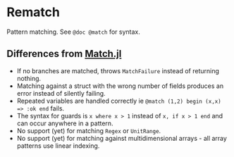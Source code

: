 # Rematch

Pattern matching. See `@doc @match` for syntax.

## Differences from [Match.jl](https://github.com/kmsquire/Match.jl)

* If no branches are matched, throws `MatchFailure` instead of returning nothing.
* Matching against a struct with the wrong number of fields produces an error instead of silently failing.
* Repeated variables are handled correctly ie `@match (1,2) begin (x,x) => :ok end` fails.
* The syntax for guards is `x where x > 1` instead of `x, if x > 1 end` and can occur anywhere in a pattern.
* No support (yet) for matching `Regex` or `UnitRange`.
* No support (yet) for matching against multidimensional arrays - all array patterns use linear indexing.
